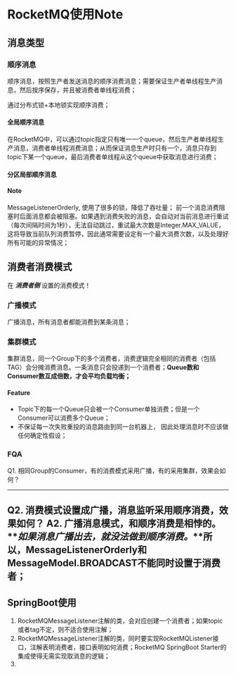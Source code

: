# RocketMQ使用Note

## 消息类型

### 顺序消息
顺序消息，按照生产者发送消息的顺序消费消息；需要保证生产者单线程生产消息，然后按序保存，并且被消费者单线程消费；

通过分布式锁+本地锁实现顺序消费；

#### 全局顺序消息
在RocketMQ中，可以通过topic指定只有唯一一个queue，然后生产者单线程生产消息，消费者单线程消费消息；从而保证消息生产时只有一个，消息只存到topic下某一个queue，最后消费者单线程从这个queue中获取消息进行消费；

#### 分区局部顺序消息

#### Note
MessageListenerOrderly, 使用了很多的锁，降低了吞吐量；
前一个消息消费阻塞时后面消息都会被阻塞。如果遇到消费失败的消息，会自动对当前消息进行重试（每次间隔时间为1秒），无法自动跳过，重试最大次数是Integer.MAX_VALUE，这将导致当前队列消费暂停，因此通常需要设定有一个最大消费次数，以及处理好所有可能的异常情况；

## 消费者消费模式
在 **_消费者侧_** 设置的消费模式！

### 广播模式 
广播消息，所有消息者都能消费到某条消息；

### 集群模式
集群消息，同一个Group下的多个消费者，消费逻辑完全相同的消费者（包括TAG）会分摊消费消息。一条消息只会投递到一个消费者；**Queue数和Consumer数互成倍数，才会平均负载均衡；**

#### Feature
* Topic下的每一个Queue只会被一个Consumer单独消费；但是一个Consumer可以消费多个Queue；
* 不保证每一次失败重投的消息路由到同一台机器上， 因此处理消息时不应该做任何确定性假设；

### FQA
Q1. 相同Group的Consumer，有的消费模式采用广播，有的采用集群，效果会如何？

---
Q2. 消费模式设置成广播，消息监听采用顺序消费，效果如何？
A2. 广播消息模式，和顺序消费是相悖的。**_如果消息广播出去，就没法做到顺序消费。_**所以，MessageListenerOrderly和MessageModel.BROADCAST不能同时设置于消费者；
--- 

## SpringBoot使用
1. RocketMQMessageListener注解的类，会对应创建一个消费者；如果topic或者tag不定，则不适合使用注解；
2. RocketMQMessageListener注解的类，同时要实现RocketMQListener接口，注解表明消费者，接口表明如何消费；RocketMQ SpringBoot Starter的集成使得无需实现取消息的逻辑；
3. 
